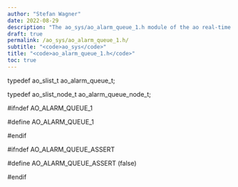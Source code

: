 ```yaml
---
author: "Stefan Wagner"
date: 2022-08-29
description: "The ao_sys/ao_alarm_queue_1.h module of the ao real-time operating system."
draft: true
permalink: /ao_sys/ao_alarm_queue_1.h/ 
subtitle: "<code>ao_sys</code>"
title: "<code>ao_alarm_queue_1.h</code>"
toc: true
---
```


typedef ao_slist_t              ao_alarm_queue_t;

typedef ao_slist_node_t         ao_alarm_queue_node_t;

#ifndef AO_ALARM_QUEUE_1

#define AO_ALARM_QUEUE_1

#endif

#ifndef AO_ALARM_QUEUE_ASSERT

#define AO_ALARM_QUEUE_ASSERT   (false)

#endif

